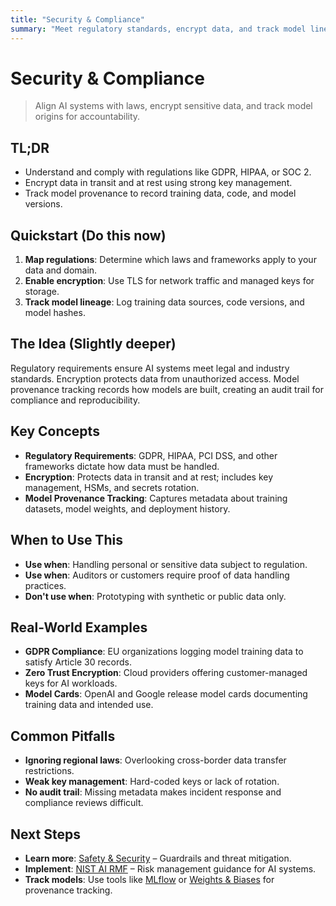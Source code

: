 ```yaml
---
title: "Security & Compliance"
summary: "Meet regulatory standards, encrypt data, and track model lineage to build trustworthy AI systems"
---
```


# Security & Compliance

> Align AI systems with laws, encrypt sensitive data, and track model origins for accountability.

## TL;DR
- Understand and comply with regulations like GDPR, HIPAA, or SOC 2.
- Encrypt data in transit and at rest using strong key management.
- Track model provenance to record training data, code, and model versions.

## Quickstart (Do this now)
1. **Map regulations**: Determine which laws and frameworks apply to your data and domain.
2. **Enable encryption**: Use TLS for network traffic and managed keys for storage.
3. **Track model lineage**: Log training data sources, code versions, and model hashes.

## The Idea (Slightly deeper)
Regulatory requirements ensure AI systems meet legal and industry standards. Encryption protects data from unauthorized access. Model provenance tracking records how models are built, creating an audit trail for compliance and reproducibility.

## Key Concepts
- **Regulatory Requirements**: GDPR, HIPAA, PCI DSS, and other frameworks dictate how data must be handled.
- **Encryption**: Protects data in transit and at rest; includes key management, HSMs, and secrets rotation.
- **Model Provenance Tracking**: Captures metadata about training datasets, model weights, and deployment history.

## When to Use This
- **Use when**: Handling personal or sensitive data subject to regulation.
- **Use when**: Auditors or customers require proof of data handling practices.
- **Don't use when**: Prototyping with synthetic or public data only.

## Real-World Examples
- **GDPR Compliance**: EU organizations logging model training data to satisfy Article 30 records.
- **Zero Trust Encryption**: Cloud providers offering customer-managed keys for AI workloads.
- **Model Cards**: OpenAI and Google release model cards documenting training data and intended use.

## Common Pitfalls
- **Ignoring regional laws**: Overlooking cross-border data transfer restrictions.
- **Weak key management**: Hard-coded keys or lack of rotation.
- **No audit trail**: Missing metadata makes incident response and compliance reviews difficult.

## Next Steps
- **Learn more**: [Safety & Security](ai-architecture-topics/safety-and-security.md) – Guardrails and threat mitigation.
- **Implement**: [NIST AI RMF](https://www.nist.gov/itl/ai-risk-management-framework) – Risk management guidance for AI systems.
- **Track models**: Use tools like [MLflow](https://mlflow.org/) or [Weights & Biases](https://wandb.ai/) for provenance tracking.
